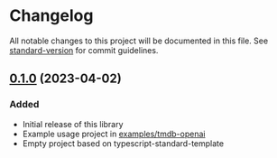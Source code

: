 # Changelog

All notable changes to this project will be documented in this file. See [standard-version](https://github.com/conventional-changelog/standard-version) for commit guidelines.
 
## [0.1.0](https://github.com/floriscornel/ChatRPC/commits/v0.1.0) (2023-04-02)

### Added
- Initial release of this library
- Example usage project in [examples/tmdb-openai](examples/tmdb-openai)
- Empty project based on typescript-standard-template 
